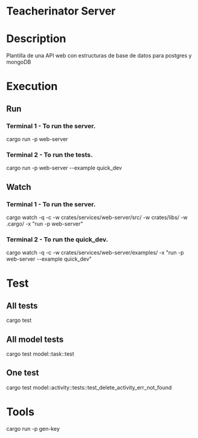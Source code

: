 # Teacherinator Server

# Description
Plantilla de una API web con estructuras de base de datos para postgres y mongoDB

# Execution

## Run

### Terminal 1 - To run the server.

cargo run -p web-server

### Terminal 2 - To run the tests.

cargo run -p web-server --example quick_dev

## Watch

### Terminal 1 - To run the server.

cargo watch -q -c -w crates/services/web-server/src/ -w crates/libs/ -w .cargo/ -x "run -p web-server"

### Terminal 2 - To run the quick_dev.

cargo watch -q -c -w crates/services/web-server/examples/ -x "run -p web-server --example quick_dev"

# Test

## All tests

cargo test

## All model tests

cargo test model::task::test

## One test

cargo test model::activity::tests::test_delete_activity_err_not_found

# Tools

cargo run -p gen-key